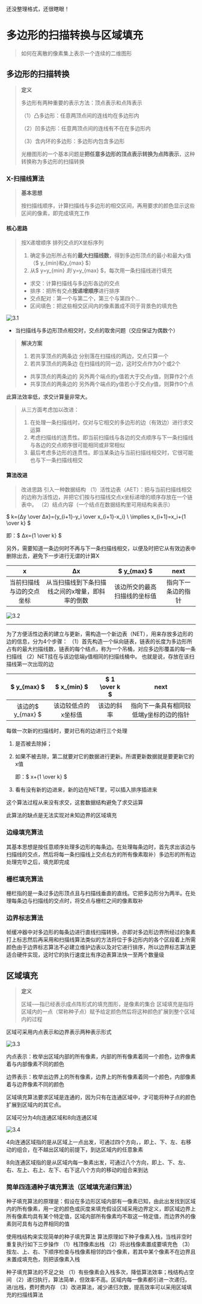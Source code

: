 还没整理格式，还很瞎眼！

# 多边形的扫描转换与区域填充

> 如何在离散的像素集上表示一个连续的二维图形

## 多边形的扫描转换
> **定义**
>
> 多边形有两种重要的表示方法：顶点表示和点阵表示
>
> （1）凸多边形：任意两顶点间的连线均在多边形内
> 
> （2）凹多边形：任意两顶点间的连线有不在在多边形内
> 
> （3）含内环的多边形：多边形内包含多边形
> 
> 光栅图形的一个基本问题是**把任意多边形的顶点表示转换为点阵表示**，这种转换称为多边形的扫描转换
> 

### X-扫描线算法
> **基本思想**
> 
> 按扫描线顺序，计算扫描线与多边形的相交区间，再用要求的颜色显示这些区间的像素，即完成填充工作

#### 核心思路
> 按X递增顺序 排列交点的X坐标序列
> 
> 1. 确定多边形所占有的**最大扫描线数**，得到多边形顶点的最小和最大y值（$ y_{min}和y_{max} $）
> 2. 从$ y=y_{min} $到$ y=y_{max} $，每次用一条扫描线进行填充
>   - 求交：计算扫描线与多边形各边的交点
>   - 排序：把所有交点**按递增顺序**进行排序
>   - 交点配对：第一个与第二个，第三个与第四个…
>   - 区间填色：把这些相交区间内的像素置成不同于背景色的填充色

![3.1](img\3.1.png)

- 当扫描线与多边形顶点相交时，交点的取舍问题（交应保证为偶数个）

> **解决方案**
> 1. 若共享顶点的两条边 分别落在扫描线的两边，交点只算一个
> 2. 若共享顶点的两条边 在扫描线的同一边，这时交点作为0个或2个
>   - 共享顶点的两条边的 另外两个端点的y值若大于交点y值，则算作2个点
>   - 共享顶点的两条边的 另外两个端点的y值若小于交点y值，则算作0个点

此算法效率低，求交计算量非常大。

> 从三方面考虑加以改进：
> 1. 在处理一条扫描线时，仅对与它相交的多边形的边（有效边）进行求交运算
> 2. 考虑扫描线的连贯性。即当前扫描线与各边的交点顺序与下一条扫描线与各边的交点顺序很可能相同或非常相似
> 3. 最后考虑多边形的连贯性。即当某条边与当前扫描线相交时，它很可能也与下一条扫描线相交

#### 算法改进

> 改进思路
> 引入一种数据结构
> （1）活性边表（AET）：把与当前扫描线相交的边称为活性边，并把它们按与扫描线交点x坐标递增的顺序存放在一个链表中。
> （2）结点内容（一个结点在数据结构里可用结构来表示）


$ k={Δy \over Δx}={y_{i+1}-y_i \over x_{i+1}-x_i} \\ \implies x_{i+1}=x_i+{1 \over k} $

即：$ Δx={1 \over k} $

另外，需要知道一条边何时不再与下一条扫描线相交，以便及时把它从有效边表中删除出去，避免下一步进行无谓的计算X

|            x             |                       Δx                        |         $ y_{max} $          |        next        |
| :----------------------: | :---------------------------------------------: | :--------------------------: | :----------------: |
| 当前扫描线与边的交点坐标 | 从当扫描线到下条扫描线之间的x增量，即斜率的倒数 | 该边所交的最高扫描线的坐标值 | 指向下一条边的指针 |

![3.2](img\3.2.png)

------

为了方便活性边表的建立与更新，需构造一个新边表（NET），用来存放多边形的边的信息，分为4个步骤：
（1）首先构造一个纵向链表，链表的长度为多边形所占有的最大扫描线数，链表的每个结点，称为一个吊桶，对应多边形覆盖的每一条扫描线
（2）NET挂在与该边低端y值相同的扫描线桶中。
也就是说，存放在该扫描线第一次出现的边

|    $ y_{max} $    |     $ x_{min} $     | $ 1 \over k $ |                  next                   |
| :---------------: | :-----------------: | :-----------: | :-------------------------------------: |
| 该边的$ y_{max} $ | 该边较低点的x坐标值 |  该边的斜率   | 指向下一条具有相同较低端y坐标的边的指针 |

每做一次新的扫描线时，要对已有的边进行三个处理

1. 是否被去除掉；

2. 如果不被去除，第二就要对它的数据进行更新。所谓更新数据就是要更新它的x值

   即：$ x+{1 \over k} $

3. 看有没有新的边进来，新的边在NET里，可以插入排序插进来

这个算法过程从来没有求交，这套数据结构避免了求交运算

此算法的缺点是无法实现对未知边界的区域填充

### 边缘填充算法

其基本思想是按任意顺序处理多边形的每条边。在处理每条边时，首先求出该边与扫描线的交点，然后将每一条扫描线上交点右方的所有像素取补）多边形的所有边处理完毕之后，填充即完成

### 栅栏填充算法
栅栏指的是一条过多边形顶点且与扫描线垂直的直线。它把多边形分为两半。在处理每条边与扫描线的交点时，将交点与栅栏之间的像素取补

### 边界标志算法
帧缓冲器中对多边形的每条边进行直线扫描转换，亦即对多边形边界所经过的象素打上标志然后再采用和扫描线算法类似的方法将位于多边形内的各个区段着上所需颜色由于边界标志算法不必建立维护边表以及对它进行排序，所以边界标志算法更适合硬件实现，这时它的执行速度比有序边表算法快一至两个数量级

## 区域填充
> **定义**
>
> 区域-—指已经表示成点阵形式的填充图形，是像素的集合
> 区域填充是指将区域内的一点（常称种子点）赋予给定颜色然后将这种颜色扩展到整个区域内的过程
> 
区域可采用内点表示和边界表示两种表示形式



![3.3](img\3.3.png)



内点表示：枚举出区域内部的所有像素，内部的所有像素着同一个颜色，边界像素着与内部像素不同的颜色

边界表示：枚举出边界上的所有像素，边界上的所有像素着同一个颜色，内部像素着与边界像素不同的颜色

区域填充算法要求区域是连通的，因为只有在连通区域中，才可能将种子点的颜色扩展到区域内的其它点。

区域可分为4向连通区域和8向连通区域

![3.4](img\3.4.png)

4向连通区域指的是从区域上一点出发，可通过四个方向，，即上、下、左、右移动的组合，在不越出区域的前提下，到达区域内的任意象素

8向连通区域指的是从区域内每一象素出发，可通过八个方向，即上、下、左、右、左上、右上、左下、右下这八个方向的移动的组合来到达

### 简单四连通种子填充算法（区域填充递归算法）

种子填充算法的原理是：假设在多边形区域内部有一像素已知，由此出发找到区域内的所有像素，用一定的颜色或灰度来填充假设区域采用边界定义，即区域边界上所有像素均具有某个特定值，区域内部所有像素均不取这一特定值，而边界外的像素则可具有与边界相同的值



使用栈结构来实现简单的种子填充算法
算法原理如下种子像素入栈，当栈非空时重复执行如下三步操作
（1）栈顶像素出栈
（2）将出栈像素置成要填充色
（3）按左、上、右、下顺序检查与栈像素相邻的四个像素，若其中某个像素不在边界且未置成填充色，则把该像素入栈



种子填充算法的不足之处
（1）有些像素会入栈多次，降低算法效率；栈结构占空间
（2）递归执行，算法简单，但效率不高。区域内每一像素都引进一次递归，进/出栈，费时费内存
（3）改进算法，减少递归次数，提高效率可以采用区域填充的扫描线算法